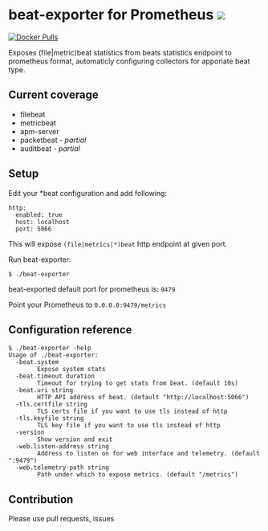 # beat-exporter for Prometheus ![](https://github.com/trustpilot/beat-exporter/workflows/test-and-build/badge.svg)

[![Docker Pulls](https://img.shields.io/docker/pulls/trustpilot/beat-exporter.svg?maxAge=604800)](https://hub.docker.com/r/trustpilot/beat-exporter/)


Exposes (file|metric)beat statistics from beats statistics endpoint to prometheus format, automaticly configuring collectors for apporiate beat type.

Current coverage
-

 * filebeat
 * metricbeat
 * apm-server
 * packetbeat - _partial_
 * auditbeat - _partial_

Setup
-

Edit your *beat configuration and add following:

```
http:
  enabled: true
  host: localhost
  port: 5066
```

This will expose `(file|metrics|*)beat` http endpoint at given port.

Run beat-exporter:
```
$ ./beat-exporter
```

beat-exported default port for prometheus is: `9479`

Point your Prometheus to `0.0.0.0:9479/metrics`

Configuration reference
-
```
$ ./beat-exporter -help
Usage of ./beat-exporter:
  -beat.system
    	Expose system stats
  -beat.timeout duration
    	Timeout for trying to get stats from beat. (default 10s)
  -beat.uri string
    	HTTP API address of beat. (default "http://localhost:5066")
  -tls.certfile string
    	TLS certs file if you want to use tls instead of http
  -tls.keyfile string
    	TLS key file if you want to use tls instead of http
  -version
    	Show version and exit
  -web.listen-address string
    	Address to listen on for web interface and telemetry. (default ":9479")
  -web.telemetry-path string
    	Path under which to expose metrics. (default "/metrics")
```

Contribution
-
Please use pull requests, issues
